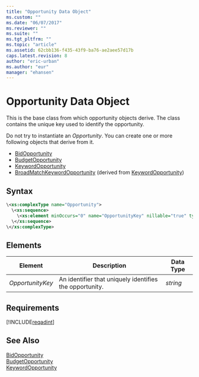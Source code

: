 ```yaml
---
title: "Opportunity Data Object"
ms.custom: ""
ms.date: "06/07/2017"
ms.reviewer: ""
ms.suite: ""
ms.tgt_pltfrm: ""
ms.topic: "article"
ms.assetid: 62cbb136-f435-43f9-ba76-ae2aee57d17b
caps.latest.revision: 8
author: "eric-urban"
ms.author: "eur"
manager: "ehansen"
---
```

# Opportunity Data Object
This is the base class from which opportunity objects derive. The class contains the unique key used to identify the opportunity.

Do not try to instantiate an *Opportunity*. You can create one or more following objects that derive from it.
- [BidOpportunity](../adinsight-api/bidopportunity-data-object.md)  
- [BudgetOpportunity](../adinsight-api/budgetopportunity-data-object.md)  
- [KeywordOpportunity](../adinsight-api/keywordopportunity-data-object.md)  
- [BroadMatchKeywordOpportunity](../adinsight-api/broadmatchkeywordopportunity-data-object.md) (derived from [KeywordOpportunity](../adinsight-api/keywordopportunity-data-object.md))

## Syntax

```xml
\<xs:complexType name="Opportunity">
  \<xs:sequence>
    \<xs:element minOccurs="0" name="OpportunityKey" nillable="true" type="xs:string" />
  \</xs:sequence>
\</xs:complexType>
```

## <a name="Elements"></a>Elements

|Element|Description|Data Type|
|-----------|---------------|-------------|
|*OpportunityKey*|An identifier that uniquely identifies the opportunity.|*string*|

## Requirements
[!INCLUDE[reqadint](../adinsight-api/includes/reqadint.md)]
## See Also
[BidOpportunity](../adinsight-api/bidopportunity-data-object.md)  
[BudgetOpportunity](../adinsight-api/budgetopportunity-data-object.md)  
[KeywordOpportunity](../adinsight-api/keywordopportunity-data-object.md)  

